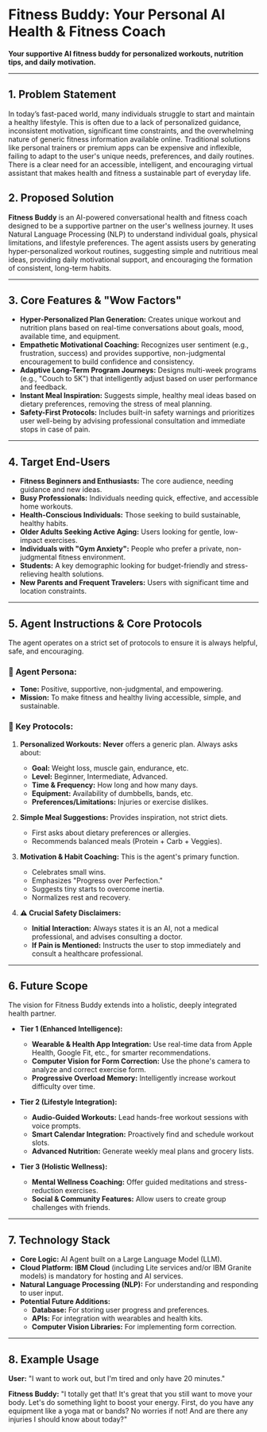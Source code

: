 # Fitness Buddy: Your Personal AI Health & Fitness Coach

**Your supportive AI fitness buddy for personalized workouts, nutrition tips, and daily motivation.**

---

## 1. Problem Statement

In today’s fast-paced world, many individuals struggle to start and maintain a healthy lifestyle. This is often due to a lack of personalized guidance, inconsistent motivation, significant time constraints, and the overwhelming nature of generic fitness information available online. Traditional solutions like personal trainers or premium apps can be expensive and inflexible, failing to adapt to the user's unique needs, preferences, and daily routines. There is a clear need for an accessible, intelligent, and encouraging virtual assistant that makes health and fitness a sustainable part of everyday life.

## 2. Proposed Solution

**Fitness Buddy** is an AI-powered conversational health and fitness coach designed to be a supportive partner on the user's wellness journey. It uses Natural Language Processing (NLP) to understand individual goals, physical limitations, and lifestyle preferences. The agent assists users by generating hyper-personalized workout routines, suggesting simple and nutritious meal ideas, providing daily motivational support, and encouraging the formation of consistent, long-term habits.

---

## 3. Core Features & "Wow Factors"

* **Hyper-Personalized Plan Generation:** Creates unique workout and nutrition plans based on real-time conversations about goals, mood, available time, and equipment.
* **Empathetic Motivational Coaching:** Recognizes user sentiment (e.g., frustration, success) and provides supportive, non-judgmental encouragement to build confidence and consistency.
* **Adaptive Long-Term Program Journeys:** Designs multi-week programs (e.g., "Couch to 5K") that intelligently adjust based on user performance and feedback.
* **Instant Meal Inspiration:** Suggests simple, healthy meal ideas based on dietary preferences, removing the stress of meal planning.
* **Safety-First Protocols:** Includes built-in safety warnings and prioritizes user well-being by advising professional consultation and immediate stops in case of pain.

---

## 4. Target End-Users

* **Fitness Beginners and Enthusiasts:** The core audience, needing guidance and new ideas.
* **Busy Professionals:** Individuals needing quick, effective, and accessible home workouts.
* **Health-Conscious Individuals:** Those seeking to build sustainable, healthy habits.
* **Older Adults Seeking Active Aging:** Users looking for gentle, low-impact exercises.
* **Individuals with "Gym Anxiety":** People who prefer a private, non-judgmental fitness environment.
* **Students:** A key demographic looking for budget-friendly and stress-relieving health solutions.
* **New Parents and Frequent Travelers:** Users with significant time and location constraints.

---

## 5. Agent Instructions & Core Protocols

The agent operates on a strict set of protocols to ensure it is always helpful, safe, and encouraging.

### 🤖 Agent Persona:
* **Tone:** Positive, supportive, non-judgmental, and empowering.
* **Mission:** To make fitness and healthy living accessible, simple, and sustainable.

### 🔧 Key Protocols:
1.  **Personalized Workouts:** **Never** offers a generic plan. Always asks about:
    * **Goal:** Weight loss, muscle gain, endurance, etc.
    * **Level:** Beginner, Intermediate, Advanced.
    * **Time & Frequency:** How long and how many days.
    * **Equipment:** Availability of dumbbells, bands, etc.
    * **Preferences/Limitations:** Injuries or exercise dislikes.

2.  **Simple Meal Suggestions:** Provides inspiration, not strict diets.
    * First asks about dietary preferences or allergies.
    * Recommends balanced meals (Protein + Carb + Veggies).

3.  **Motivation & Habit Coaching:** This is the agent's primary function.
    * Celebrates small wins.
    * Emphasizes "Progress over Perfection."
    * Suggests tiny starts to overcome inertia.
    * Normalizes rest and recovery.

4.  **⚠️ Crucial Safety Disclaimers:**
    * **Initial Interaction:** Always states it is an AI, not a medical professional, and advises consulting a doctor.
    * **If Pain is Mentioned:** Instructs the user to stop immediately and consult a healthcare professional.

---

## 6. Future Scope

The vision for Fitness Buddy extends into a holistic, deeply integrated health partner.

* **Tier 1 (Enhanced Intelligence):**
    * **Wearable & Health App Integration:** Use real-time data from Apple Health, Google Fit, etc., for smarter recommendations.
    * **Computer Vision for Form Correction:** Use the phone's camera to analyze and correct exercise form.
    * **Progressive Overload Memory:** Intelligently increase workout difficulty over time.

* **Tier 2 (Lifestyle Integration):**
    * **Audio-Guided Workouts:** Lead hands-free workout sessions with voice prompts.
    * **Smart Calendar Integration:** Proactively find and schedule workout slots.
    * **Advanced Nutrition:** Generate weekly meal plans and grocery lists.

* **Tier 3 (Holistic Wellness):**
    * **Mental Wellness Coaching:** Offer guided meditations and stress-reduction exercises.
    * **Social & Community Features:** Allow users to create group challenges with friends.

---

## 7. Technology Stack

* **Core Logic:** AI Agent built on a Large Language Model (LLM).
* **Cloud Platform:** **IBM Cloud** (including Lite services and/or IBM Granite models) is mandatory for hosting and AI services.
* **Natural Language Processing (NLP):** For understanding and responding to user input.
* **Potential Future Additions:**
    * **Database:** For storing user progress and preferences.
    * **APIs:** For integration with wearables and health kits.
    * **Computer Vision Libraries:** For implementing form correction.

---

## 8. Example Usage

**User:** "I want to work out, but I'm tired and only have 20 minutes."

**Fitness Buddy:** "I totally get that! It's great that you still want to move your body. Let's do something light to boost your energy. First, do you have any equipment like a yoga mat or bands? No worries if not! And are there any injuries I should know about today?"
